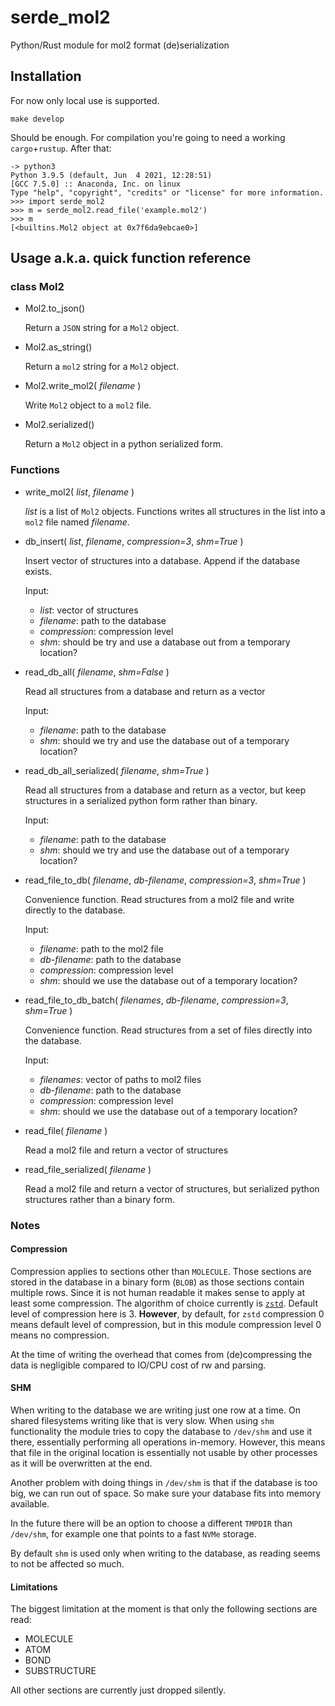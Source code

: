 # serde_mol2
Python/Rust module for mol2 format (de)serialization

## Installation

For now only local use is supported.

    make develop

Should be enough. For compilation you're going to need a working `cargo`+`rustup`. After that:

    -> python3
    Python 3.9.5 (default, Jun  4 2021, 12:28:51)
    [GCC 7.5.0] :: Anaconda, Inc. on linux
    Type "help", "copyright", "credits" or "license" for more information.
    >>> import serde_mol2
    >>> m = serde_mol2.read_file('example.mol2')
    >>> m
    [<builtins.Mol2 object at 0x7f6da9ebcae0>]

## Usage a.k.a. quick function reference

### class Mol2

- Mol2.to_json()

  Return a `JSON` string for a `Mol2` object.

- Mol2.as_string()

  Return a `mol2` string for a `Mol2` object.

- Mol2.write_mol2( _filename_ )

  Write `Mol2` object to a `mol2` file.

- Mol2.serialized()

  Return a `Mol2` object in a python serialized form.

### Functions

- write_mol2( _list_, _filename_ )

  _list_  is a list of `Mol2` objects. Functions writes all structures in the list into a `mol2` file named _filename_.

- db_insert( _list_, _filename_, _compression=3_, _shm=True_ )

  Insert vector of structures into a database. Append if the database exists.

  Input:
  * _list_: vector of structures
  * _filename_: path to the database
  * _compression_: compression level
  * _shm_: should be try and use a database out from a temporary location?

- read_db_all( _filename_, _shm=False_ )

  Read all structures from a database and return as a vector

  Input:
  * _filename_: path to the database
  * _shm_: should we try and use the database out of a temporary location?

- read_db_all_serialized( _filename_, _shm=True_ )

  Read all structures from a database and return as a vector, but
  keep structures in a serialized python form rather than binary.

  Input:
  * _filename_: path to the database
  * _shm_: should we try and use the database out of a temporary location?

- read_file_to_db( _filename_, _db-filename_, _compression=3_, _shm=True_ )

  Convenience function. Read structures from a mol2 file and write directly to the database.

  Input:
  * _filename_: path to the mol2 file
  * _db-filename_: path to the database
  * _compression_: compression level
  * _shm_: should we use the database out of a temporary location?

- read_file_to_db_batch( _filenames_, _db-filename_, _compression=3_, _shm=True_ )

  Convenience function. Read structures from a set of files directly into the database.

  Input:
  * _filenames_: vector of paths to mol2 files
  * _db-filename_: path to the database
  * _compression_: compression level
  * _shm_: should we use the database out of a temporary location?

- read_file( _filename_ )

  Read a mol2 file and return a vector of structures

- read_file_serialized( _filename_ )

  Read a mol2 file and return a vector of structures, but
  serialized python structures rather than a binary form.

### Notes

#### Compression

Compression applies to sections other than `MOLECULE`. Those sections are stored in the database in a binary form (`BLOB`) as those sections contain multiple rows. Since it is not human readable it makes sense to apply at least some compression. The algorithm of choice currently is [`zstd`](https://github.com/facebook/zstd). Default level of compression here is 3. **However**, by default, for `zstd` compression 0 means default level of compression, but in this module compression level 0 means no compression.

At the time of writing the overhead that comes from (de)compressing the data is negligible compared to IO/CPU cost of rw and parsing.

#### SHM

When writing to the database we are writing just one row at a time. On shared filesystems writing like that is very slow. When using `shm` functionality the module tries to copy the database to `/dev/shm` and use it there, essentially performing all operations in-memory. However, this means that file in the original location is essentially not usable by other processes as it will be overwritten at the end.

Another problem with doing things in `/dev/shm` is that if the database is too big, we can run out of space. So make sure your database fits into memory available.

In the future there will be an option to choose a different `TMPDIR` than `/dev/shm`, for example one that points to a fast `NVMe` storage.

By default `shm` is used only when writing to the database, as reading seems to not be affected so much.

#### Limitations

The biggest limitation at the moment is that only the following sections are read:

* MOLECULE
* ATOM
* BOND
* SUBSTRUCTURE

All other sections are currently just dropped silently.
